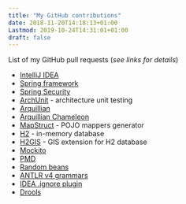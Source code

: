 ```yaml
---
title: "My GitHub contributions"
date: 2018-11-20T14:18:13+01:00
Lastmod: 2019-10-24T14:31:01+01:00
draft: false
---
```


List of my GitHub pull requests (_see links for details_)

- [IntelliJ IDEA](https://github.com/JetBrains/intellij-community/pulls?utf8=%E2%9C%93&q=is%3Apr+author%3Abedla+)
- [Spring framework](https://github.com/spring-projects/spring-framework/pulls?utf8=%E2%9C%93&q=is%3Apr+author%3Abedla+)
- [Spring Security](https://github.com/spring-projects/spring-security/pulls?utf8=%E2%9C%93&q=is%3Apr+author%3Abedla+)
- [ArchUnit](https://github.com/TNG/ArchUnit/pulls?utf8=%E2%9C%93&q=is%3Apr+author%3Abedla+) - architecture unit testing
- [Arquillian](https://github.com/arquillian/arquillian-core/pulls?utf8=%E2%9C%93&q=is%3Apr+author%3Abedla+)
- [Arquillian Chameleon](https://github.com/arquillian/arquillian-container-chameleon/pulls?utf8=%E2%9C%93&q=is%3Apr+author%3Abedla+)
- [MapStruct](https://github.com/mapstruct/mapstruct/pulls?utf8=%E2%9C%93&q=is%3Apr+author%3Abedla+) - POJO mappers generator
- [H2](https://github.com/h2database/h2database/pulls?utf8=%E2%9C%93&q=is%3Apr+author%3Abedla+) - in-memory database
- [H2GIS](https://github.com/orbisgis/h2gis/pulls?utf8=%E2%9C%93&q=is%3Apr+author%3Abedla+) - GIS extension for H2 database
- [Mockito](https://github.com/mockito/mockito/pulls?utf8=%E2%9C%93&q=is%3Apr+author%3Abedla+)
- [PMD](https://github.com/pmd/pmd/pulls?utf8=%E2%9C%93&q=is%3Apr+author%3Abedla+)
- [Random beans](https://github.com/benas/random-beans/pulls?utf8=%E2%9C%93&q=is%3Apr+author%3Abedla+)
- [ANTLR v4 grammars](https://github.com/antlr/grammars-v4/pulls?utf8=%E2%9C%93&q=is%3Apr+author%3Abedla+)
- [IDEA .ignore plugin](https://github.com/hsz/idea-gitignore/pulls?utf8=%E2%9C%93&q=is%3Apr+author%3Abedla+)
- [Drools](https://github.com/kiegroup/drools/pulls?utf8=%E2%9C%93&q=is%3Apr+author%3Abedla+)

